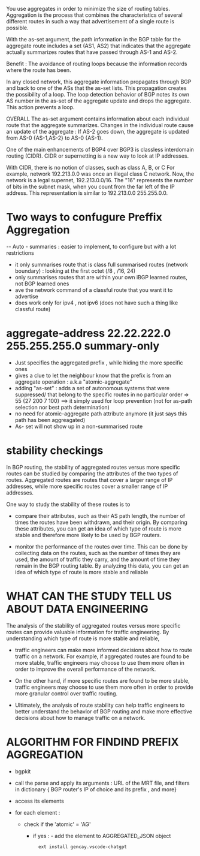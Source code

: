 You use aggregates in order to minimize the size of routing tables. Aggregation is the process that combines the characteristics of several different routes in such a way that advertisement of a single route is possible.



With the as-set argument, the path information in the BGP table for the aggregate route includes a set (AS1, AS2) that  indicates that the aggregate actually summarizes routes that have passed through AS-1 and AS-2.

Benefit :  The avoidance of routing loops because the information records where the route has been.

In any closed network, this aggregate information propagates through BGP and back to one of the ASs that the as-set lists.
This propagation creates the possibility of a loop. The loop detection behavior of BGP notes its own AS number in the as-set of the aggregate update and drops the aggregate. This action prevents a loop.

OVERALL
The as-set argument contains information about each individual route that the aggregate summarizes.
Changes in the individual route cause an update of the aggregate : If AS-2 goes down, the aggregate is updated from AS-0 {AS-1,AS-2} to AS-0 {AS-1}.



One of the main enhancements of BGP4 over BGP3 is classless interdomain routing (CIDR). CIDR or supernetting is a new way to look at IP addresses.

With CIDR, there is no notion of classes, such as class A, B, or C
 For example, network 192.213.0.0 was once an illegal class C network. Now, the network is a legal supernet, 192.213.0.0/16.
 The "16" represents the number of bits in the subnet mask, when you count from the far left of the IP address. This representation is similar to 192.213.0.0 255.255.0.0.
 
 
# Two ways to confugure Preffix Aggregation 

-- Auto - summaries : easier to implement, to configure but with a lot restrictions
- it only summarises route that is class full summarised routes (network boundary)  : looking at the first octet (/8 , /16, 24)
- only summarises routes that are within your own iBGP learned routes, not BGP learned ones
- ave the network command of a classful route that you want it to advertise
- does work only for ipv4 , not ipv6 (does not have such a thing like classful route)

# aggregate-address 22.22.222.0 255.255.255.0 summary-only
 - Just specifies the aggregated prefix , while hiding the more specific ones
 - gives a clue to let the neighbour know that the prefix is from an aggregate operation : a.k.a "atomic-aggregate"
 - adding "as-set" : adds a set of autonomous systems that were suppressed/ that belong to the specific routes in no particular order  => 55 {27 200 7 100} ==> it simply used for loop prevention (not for as-path selection nor best path determination)
 - no need for atomic-aggregate path attribute anymore (it just says this path has been aggreagated)
 - As- set will not show up in a non-summarised route 


 # stability checkings

 In BGP routing, the stability of aggregated routes versus more specific routes can be studied by comparing the attributes of the two types of routes. Aggregated routes are routes that cover a larger range of IP addresses, while more specific routes cover a smaller range of IP addresses. 
 
 One way to study the stability of these routes is to 
 - compare their attributes, such as their AS path length, the number of times the routes have been withdrawn, and their origin. By comparing these attributes, you can get an idea of which type of route is more stable and therefore more likely to be used by BGP routers.

 - monitor the performance of the routes over time. This can be done by collecting data on the routes, such as the number of times they are used, the amount of traffic they carry, and the amount of time they remain in the BGP routing table. By analyzing this data, you can get an idea of which type of route is more stable and reliable


# WHAT CAN THE STUDY TELL US ABOUT DATA ENGINEERING

The analysis of the stability of aggregated routes versus more specific routes can provide valuable information for traffic engineering. 
By understanding which type of route is more stable and reliable,

-  traffic engineers can make more informed decisions about how to route traffic on a network. For example, if aggregated routes are found to be more stable, traffic engineers may choose to use them more often in order to improve the overall performance of the network. 

- On the other hand, if more specific routes are found to be more stable, traffic engineers may choose to use them more often in order to provide more granular control over traffic routing. 

- Ultimately, the analysis of route stability can help traffic engineers to better understand the behavior of BGP routing and make more effective decisions about how to manage traffic on a network.

# ALGORITHM FOR FINDIND PREFIX AGGREGATION

- bgpkit
 - call the parse and apply its arguments : URL of the MRT file, and filters in dictionary { BGP router's IP of choice and its prefix , and more}

 - access its elements
 - for each element  :
    - check if the 'atomic' = 'AG'
        - if yes :
                - add the element to AGGREGATED_JSON object

                ext install gencay.vscode-chatgpt